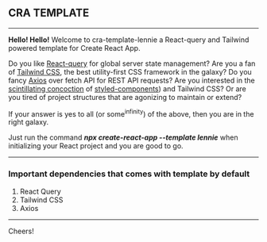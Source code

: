 ## CRA TEMPLATE

---

**Hello! Hello!**
Welcome to cra-template-lennie a React-query and Tailwind powered template for Create React App.

Do you like <span style="color:red">[React-query](https://react-query.tanstack.com/overview "React Query")</span> for global server state management?
Are you a fan of <span style="color:red">[Tailwind CSS](https://tailwindcss.com/docs/installation, "TailwindCSS")</span>, the best utility-first CSS framework in the galaxy?
Do you fancy <span style="color:red">[Axios](https://github.com/axios/axios)</span> over fetch API for REST API requests?
Are you interested in the [scintillating concoction](https://www.npmjs.com/package/tailwind-styled-components)</span> of [styled-components](https://styled-components.com/docs))</span> and Tailwind CSS?
Or are you tired of project structures that are agonizing to maintain or extend?

If your answer is yes to all (or some<sup>infinity</sup>) of the above, then you are in the right galaxy.

Just run the command **_npx create-react-app --template lennie_** when initializing your React project and you are good to go.

---

### Important dependencies that comes with template by default

1. React Query
2. Tailwind CSS
3. Axios

---

Cheers!
